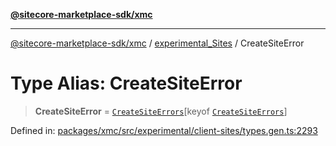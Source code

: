 [**@sitecore-marketplace-sdk/xmc**](../../../../README.md)

***

[@sitecore-marketplace-sdk/xmc](../../../../README.md) / [experimental\_Sites](../README.md) / CreateSiteError

# Type Alias: CreateSiteError

> **CreateSiteError** = [`CreateSiteErrors`](CreateSiteErrors.md)\[keyof [`CreateSiteErrors`](CreateSiteErrors.md)\]

Defined in: [packages/xmc/src/experimental/client-sites/types.gen.ts:2293](https://github.com/Sitecore/marketplace-sdk/blob/main/packages/xmc/src/experimental/client-sites/types.gen.ts#L2293)
